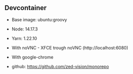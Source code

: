 ## Devcontainer

- Base image: ubuntu:groovy
- Node: 14.17.3
- Yarn: 1.22.10
- With noVNC - XFCE trough noVNC (http://localhost:6080)
- With google-chrome

- github: https://github.com/zed-vision/monorepo
